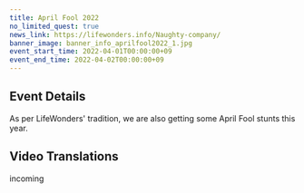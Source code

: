```yaml
---
title: April Fool 2022
no_limited_quest: true
news_link: https://lifewonders.info/Naughty-company/
banner_image: banner_info_aprilfool2022_1.jpg
event_start_time: 2022-04-01T00:00:00+09
event_end_time: 2022-04-02T00:00:00+09
---
```


## Event Details

As per LifeWonders' tradition, we are also getting some April Fool stunts this year.

## Video Translations

incoming
